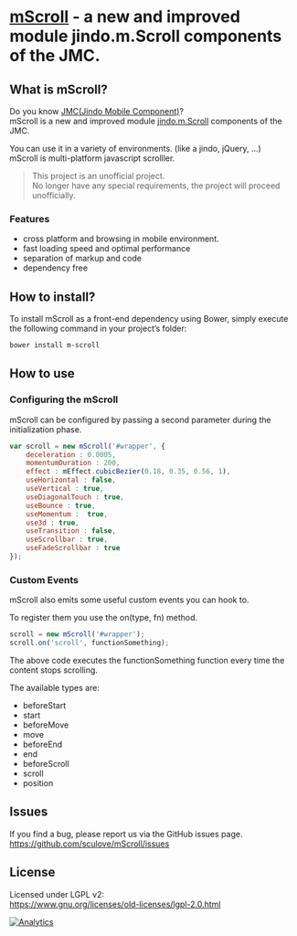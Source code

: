 [mScroll](https://github.com/sculove/mScroll) - a new and improved module jindo.m.Scroll components of the JMC.  
=========================================

## What is mScroll?
Do you know [JMC(Jindo Mobile Component)](http://jindo.dev.naver.com/jindo_home/Mobile.html)?  
mScroll is a new and improved module [jindo.m.Scroll](http://jindo.dev.naver.com/docs/jindo-mobile/archive/1.16.0/doc/external/classes/jindo.m.Scroll.html) components of the JMC.  

You can use it in a variety of environments. (like a jindo, jQuery, ...)  
mScroll is multi-platform javascript scrolller.    

> This project is an unofficial project.  
> No longer have any special requirements, the project will proceed unofficially.

### Features
- cross platform and browsing in mobile environment. 
- fast loading speed and optimal performance
- separation of markup and code
- dependency free

## How to install?
To install mScroll as a front-end dependency using Bower, simply execute the following command in your project’s folder:
```bash
bower install m-scroll
```

## How to use

### Configuring the mScroll
mScroll can be configured by passing a second parameter during the initialization phase.
```javascript
var scroll = new mScroll('#wrapper', {
    deceleration : 0.0005,
    momentumDuration : 200,
    effect : mEffect.cubicBezier(0.18, 0.35, 0.56, 1),
    useHorizontal : false,
    useVertical : true,
    useDiagonalTouch : true,
    useBounce : true,
    useMomentum :  true,
    use3d : true,
    useTransition : false,
    useScrollbar : true,
    useFadeScrollbar : true
});
```

### Custom Events
mScroll also emits some useful custom events you can hook to.

To register them you use the on(type, fn) method.
```javascript
scroll = new mScroll('#wrapper');
scroll.on('scroll', functionSomething);
```
The above code executes the functionSomething function every time the content stops scrolling.

The available types are:
- beforeStart
- start
- beforeMove
- move
- beforeEnd
- end
- beforeScroll
- scroll
- position 

## **Issues**
If you find a bug, please report us via the GitHub issues page.  
https://github.com/sculove/mScroll/issues


## License
Licensed under LGPL v2:  
https://www.gnu.org/licenses/old-licenses/lgpl-2.0.html  

[![Analytics](https://ga-beacon.appspot.com/UA-37362821-6/mScroll/readme)](https://github.com/sculove/mScroll)



